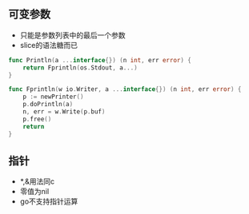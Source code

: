 ## 可变参数
- 只能是参数列表中的最后一个参数
- slice的语法糖而已
```go
func Println(a ...interface{}) (n int, err error) {
	return Fprintln(os.Stdout, a...)
}

func Fprintln(w io.Writer, a ...interface{}) (n int, err error) {
	p := newPrinter()
	p.doPrintln(a)
	n, err = w.Write(p.buf)
	p.free()
	return
}
```

## 指针
- *,&用法同c
- 零值为nil
- go不支持指针运算